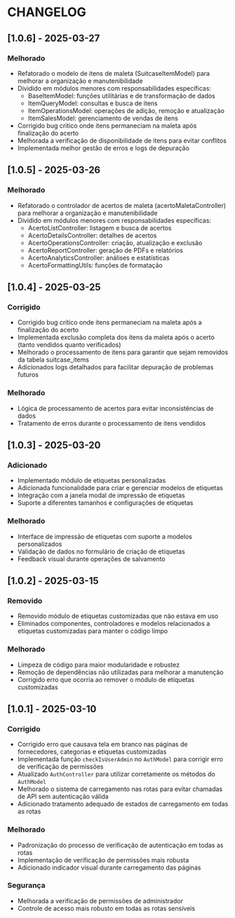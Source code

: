 
# CHANGELOG

## [1.0.6] - 2025-03-27

### Melhorado
- Refatorado o modelo de itens de maleta (SuitcaseItemModel) para melhorar a organização e manutenibilidade
- Dividido em módulos menores com responsabilidades específicas:
  - BaseItemModel: funções utilitárias e de transformação de dados
  - ItemQueryModel: consultas e busca de itens
  - ItemOperationsModel: operações de adição, remoção e atualização
  - ItemSalesModel: gerenciamento de vendas de itens
- Corrigido bug crítico onde itens permaneciam na maleta após finalização do acerto
- Melhorada a verificação de disponibilidade de itens para evitar conflitos
- Implementada melhor gestão de erros e logs de depuração

## [1.0.5] - 2025-03-26

### Melhorado
- Refatorado o controlador de acertos de maleta (acertoMaletaController) para melhorar a organização e manutenibilidade
- Dividido em módulos menores com responsabilidades específicas:
  - AcertoListController: listagem e busca de acertos
  - AcertoDetailsController: detalhes de acertos
  - AcertoOperationsController: criação, atualização e exclusão
  - AcertoReportController: geração de PDFs e relatórios
  - AcertoAnalyticsController: análises e estatísticas
  - AcertoFormattingUtils: funções de formatação

## [1.0.4] - 2025-03-25

### Corrigido
- Corrigido bug crítico onde itens permaneciam na maleta após a finalização do acerto
- Implementada exclusão completa dos itens da maleta após o acerto (tanto vendidos quanto verificados)
- Melhorado o processamento de itens para garantir que sejam removidos da tabela suitcase_items
- Adicionados logs detalhados para facilitar depuração de problemas futuros

### Melhorado
- Lógica de processamento de acertos para evitar inconsistências de dados
- Tratamento de erros durante o processamento de itens vendidos

## [1.0.3] - 2025-03-20

### Adicionado
- Implementado módulo de etiquetas personalizadas
- Adicionada funcionalidade para criar e gerenciar modelos de etiquetas
- Integração com a janela modal de impressão de etiquetas
- Suporte a diferentes tamanhos e configurações de etiquetas

### Melhorado
- Interface de impressão de etiquetas com suporte a modelos personalizados
- Validação de dados no formulário de criação de etiquetas
- Feedback visual durante operações de salvamento

## [1.0.2] - 2025-03-15

### Removido
- Removido módulo de etiquetas customizadas que não estava em uso
- Eliminados componentes, controladores e modelos relacionados a etiquetas customizadas para manter o código limpo

### Melhorado
- Limpeza de código para maior modularidade e robustez
- Remoção de dependências não utilizadas para melhorar a manutenção
- Corrigido erro que ocorria ao remover o módulo de etiquetas customizadas

## [1.0.1] - 2025-03-10

### Corrigido
- Corrigido erro que causava tela em branco nas páginas de fornecedores, categorias e etiquetas customizadas
- Implementada função `checkIsUserAdmin` no `AuthModel` para corrigir erro de verificação de permissões
- Atualizado `AuthController` para utilizar corretamente os métodos do `AuthModel`
- Melhorado o sistema de carregamento nas rotas para evitar chamadas de API sem autenticação válida
- Adicionado tratamento adequado de estados de carregamento em todas as rotas

### Melhorado
- Padronização do processo de verificação de autenticação em todas as rotas
- Implementação de verificação de permissões mais robusta
- Adicionado indicador visual durante carregamento das páginas

### Segurança
- Melhorada a verificação de permissões de administrador
- Controle de acesso mais robusto em todas as rotas sensíveis
